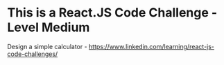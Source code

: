 # This is a React.JS Code Challenge - Level Medium

Design a simple calculator - https://www.linkedin.com/learning/react-js-code-challenges/